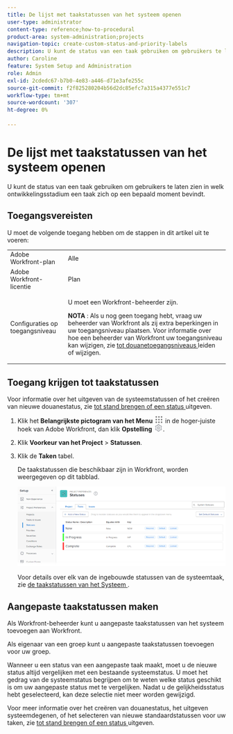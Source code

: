 ```yaml
---
title: De lijst met taakstatussen van het systeem openen
user-type: administrator
content-type: reference;how-to-procedural
product-area: system-administration;projects
navigation-topic: create-custom-status-and-priority-labels
description: U kunt de status van een taak gebruiken om gebruikers te laten zien in welk ontwikkelingsstadium een taak zich op een bepaald moment bevindt.
author: Caroline
feature: System Setup and Administration
role: Admin
exl-id: 2cdedc67-b7b0-4e83-a446-d71e3afe255c
source-git-commit: f2f825280204b56d2dc85efc7a315a4377e551c7
workflow-type: tm+mt
source-wordcount: '307'
ht-degree: 0%

---
```


# De lijst met taakstatussen van het systeem openen

U kunt de status van een taak gebruiken om gebruikers te laten zien in welk ontwikkelingsstadium een taak zich op een bepaald moment bevindt.

## Toegangsvereisten

U moet de volgende toegang hebben om de stappen in dit artikel uit te voeren:

<table style="table-layout:auto"> 
 <col> 
 <col> 
 <tbody> 
  <tr> 
   <td role="rowheader">Adobe Workfront-plan</td> 
   <td>Alle</td> 
  </tr> 
  <tr> 
   <td role="rowheader">Adobe Workfront-licentie</td> 
   <td>Plan</td> 
  </tr> 
  <tr> 
   <td role="rowheader">Configuraties op toegangsniveau</td> 
   <td> <p>U moet een Workfront-beheerder zijn.</p> <p><b> NOTA </b>: Als u nog geen toegang hebt, vraag uw beheerder van Workfront als zij extra beperkingen in uw toegangsniveau plaatsen. Voor informatie over hoe een beheerder van Workfront uw toegangsniveau kan wijzigen, zie <a href="../../../administration-and-setup/add-users/configure-and-grant-access/create-modify-access-levels.md" class="MCXref xref"> tot douanetoegangsniveaus </a> leiden of wijzigen.</p> </td> 
  </tr> 
 </tbody> 
</table>

## Toegang krijgen tot taakstatussen

Voor informatie over het uitgeven van de systeemstatussen of het creëren van nieuwe douanestatus, zie [ tot stand brengen of een status ](../../../administration-and-setup/customize-workfront/creating-custom-status-and-priority-labels/create-or-edit-a-status.md) uitgeven.

1. Klik het **Belangrijkste pictogram van het Menu** ![](assets/main-menu-icon.png) in de hoger-juiste hoek van Adobe Workfront, dan klik **Opstelling** ![](assets/gear-icon-settings.png).

1. Klik **Voorkeur van het Project** > **Statussen**.

1. Klik de **Taken** tabel.

   De taakstatussen die beschikbaar zijn in Workfront, worden weergegeven op dit tabblad.

   ![](assets/task-status.png)

   Voor details over elk van de ingebouwde statussen van de systeemtaak, zie [ de taakstatussen van het Systeem ](../../../administration-and-setup/customize-workfront/creating-custom-status-and-priority-labels/system-task-statuses.md).

## Aangepaste taakstatussen maken

Als Workfront-beheerder kunt u aangepaste taakstatussen van het systeem toevoegen aan Workfront.

Als eigenaar van een groep kunt u aangepaste taakstatussen toevoegen voor uw groep.

Wanneer u een status van een aangepaste taak maakt, moet u de nieuwe status altijd vergelijken met een bestaande systeemstatus. U moet het gedrag van de systeemstatus begrijpen om te weten welke status geschikt is om uw aangepaste status met te vergelijken. Nadat u de gelijkheidsstatus hebt geselecteerd, kan deze selectie niet meer worden gewijzigd.

Voor meer informatie over het creëren van douanestatus, het uitgeven systeemdegenen, of het selecteren van nieuwe standaardstatussen voor uw taken, zie [ tot stand brengen of een status ](../../../administration-and-setup/customize-workfront/creating-custom-status-and-priority-labels/create-or-edit-a-status.md) uitgeven.
